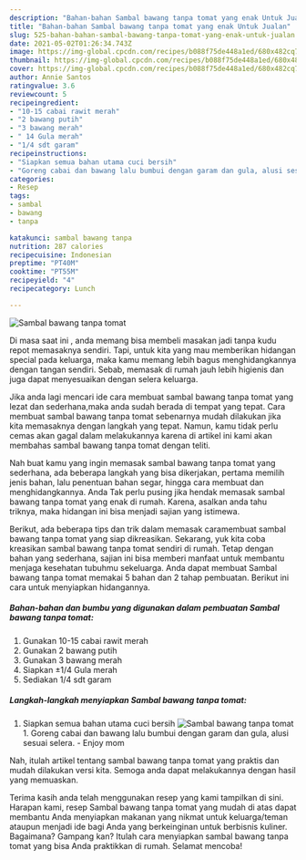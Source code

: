```yaml
---
description: "Bahan-bahan Sambal bawang tanpa tomat yang enak Untuk Jualan"
title: "Bahan-bahan Sambal bawang tanpa tomat yang enak Untuk Jualan"
slug: 525-bahan-bahan-sambal-bawang-tanpa-tomat-yang-enak-untuk-jualan
date: 2021-05-02T01:26:34.743Z
image: https://img-global.cpcdn.com/recipes/b088f75de448a1ed/680x482cq70/sambal-bawang-tanpa-tomat-foto-resep-utama.jpg
thumbnail: https://img-global.cpcdn.com/recipes/b088f75de448a1ed/680x482cq70/sambal-bawang-tanpa-tomat-foto-resep-utama.jpg
cover: https://img-global.cpcdn.com/recipes/b088f75de448a1ed/680x482cq70/sambal-bawang-tanpa-tomat-foto-resep-utama.jpg
author: Annie Santos
ratingvalue: 3.6
reviewcount: 5
recipeingredient:
- "10-15 cabai rawit merah"
- "2 bawang putih"
- "3 bawang merah"
- " 14 Gula merah"
- "1/4 sdt garam"
recipeinstructions:
- "Siapkan semua bahan utama cuci bersih"
- "Goreng cabai dan bawang lalu bumbui dengan garam dan gula, alusi sesuai selera.  Enjoy mom"
categories:
- Resep
tags:
- sambal
- bawang
- tanpa

katakunci: sambal bawang tanpa 
nutrition: 287 calories
recipecuisine: Indonesian
preptime: "PT40M"
cooktime: "PT55M"
recipeyield: "4"
recipecategory: Lunch

---
```



![Sambal bawang tanpa tomat](https://img-global.cpcdn.com/recipes/b088f75de448a1ed/680x482cq70/sambal-bawang-tanpa-tomat-foto-resep-utama.jpg)

Di masa  saat ini , anda memang bisa membeli masakan jadi tanpa kudu repot memasaknya sendiri. Tapi, untuk kita yang mau memberikan hidangan special pada keluarga, maka kamu memang lebih bagus menghidangkannya dengan tangan sendiri. Sebab, memasak di rumah jauh lebih higienis dan juga dapat menyesuaikan dengan selera keluarga.

Jika anda lagi mencari ide cara membuat sambal bawang tanpa tomat yang lezat dan sederhana,maka anda sudah berada di tempat yang tepat. Cara membuat sambal bawang tanpa tomat  sebenarnya mudah dilakukan jika kita memasaknya dengan langkah yang tepat. Namun, kamu tidak perlu cemas akan gagal dalam melakukannya 
karena di artikel ini kami akan membahas sambal bawang tanpa tomat dengan teliti.  



Nah buat kamu yang ingin memasak sambal bawang tanpa tomat yang sederhana, ada beberapa langkah yang bisa dikerjakan, pertama memilih jenis bahan, lalu penentuan bahan segar, hingga cara membuat dan menghidangkannya. Anda Tak perlu pusing jika hendak memasak sambal bawang tanpa tomat yang enak di rumah. Karena, asalkan anda  tahu triknya, maka hidangan ini bisa menjadi sajian yang istimewa.

Berikut, ada beberapa tips dan trik dalam memasak caramembuat sambal bawang tanpa tomat yang siap dikreasikan. Sekarang, yuk kita coba kreasikan sambal bawang tanpa tomat sendiri di rumah. Tetap dengan bahan yang sederhana, sajian ini bisa memberi manfaat untuk membantu menjaga kesehatan tubuhmu sekeluarga. Anda dapat membuat Sambal bawang tanpa tomat memakai 5 bahan dan 2 tahap pembuatan. Berikut ini cara untuk menyiapkan hidangannya.

<!--inarticleads1-->

##### Bahan-bahan dan bumbu yang digunakan dalam pembuatan Sambal bawang tanpa tomat:

1. Gunakan 10-15 cabai rawit merah
1. Gunakan 2 bawang putih
1. Gunakan 3 bawang merah
1. Siapkan  ±1/4 Gula merah
1. Sediakan 1/4 sdt garam




<!--inarticleads2-->

##### Langkah-langkah menyiapkan Sambal bawang tanpa tomat:

1. Siapkan semua bahan utama cuci bersih
<img src="https://img-global.cpcdn.com/steps/755b17e93ef65ef5/160x128cq70/sambal-bawang-tanpa-tomat-langkah-memasak-1-foto.jpg" alt="Sambal bawang tanpa tomat">1. Goreng cabai dan bawang lalu bumbui dengan garam dan gula, alusi sesuai selera.  - Enjoy mom




Nah, itulah artikel tentang  sambal bawang tanpa tomat  yang praktis dan mudah dilakukan versi kita. Semoga anda dapat melakukannya dengan hasil yang memuaskan. 

Terima kasih anda telah menggunakan resep yang kami tampilkan di sini. Harapan kami, resep  Sambal bawang tanpa tomat yang mudah di atas dapat membantu Anda menyiapkan makanan yang nikmat untuk keluarga/teman ataupun menjadi ide bagi Anda yang berkeinginan untuk berbisnis kuliner. Bagaimana? Gampang kan? Itulah cara menyiapkan sambal bawang tanpa tomat yang bisa Anda praktikkan di rumah. Selamat mencoba!

